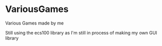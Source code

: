 # VariousGames
Various Games made by me 

Still using the ecs100 library as I'm still in process of making my own GUI library
